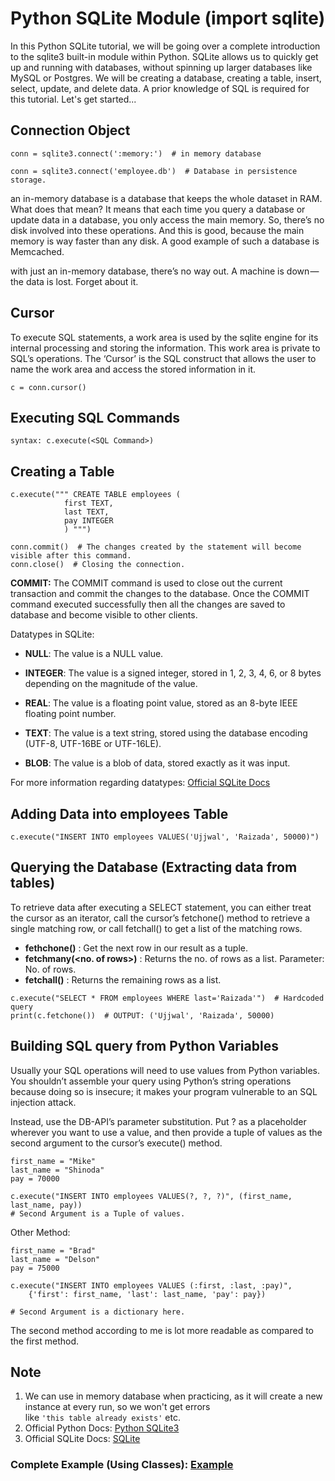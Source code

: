 # Python SQLite Module (import sqlite)

In this Python SQLite tutorial, we will be going over a complete introduction to the sqlite3 built-in module within Python. SQLite allows us to quickly get up and running with databases, without spinning up larger databases like MySQL or Postgres. We will be creating a database, creating a table, insert, select, update, and delete data.
A prior knowledge of SQL is required for this tutorial. Let's get started... 

## Connection Object

```
conn = sqlite3.connect(':memory:')  # in memory database

conn = sqlite3.connect('employee.db')  # Database in persistence storage.
```

an in-memory database is a database that keeps the whole dataset in RAM. What does that mean? It means that each time you query a database or update data in a database, you only access the main memory. So, there’s no disk involved into these operations. And this is good, because the main memory is way faster than any disk. A good example of such a database is Memcached.

with just an in-memory database, there’s no way out. A machine is down — the data is lost. Forget about it.

## Cursor

To execute SQL statements, a work area is used by the sqlite engine for its internal processing and storing the information. This work area is private to SQL’s operations. The ‘Cursor’ is the SQL construct that allows the user to name the work area and access the stored information in it.

```
c = conn.cursor()
```

## Executing SQL Commands

```
syntax: c.execute(<SQL Command>)
```

## Creating a Table

```
c.execute(""" CREATE TABLE employees (
            first TEXT,
            last TEXT,
            pay INTEGER
            ) """)
            
conn.commit()  # The changes created by the statement will become visible after this command.
conn.close()  # Closing the connection.
```

**COMMIT:** The COMMIT command is used to close out the current transaction and commit the changes to the database. Once the COMMIT command executed successfully then all the changes are saved to database and become visible to other clients.

Datatypes in SQLite:



* **NULL**: The value is a NULL value.

* **INTEGER**: The value is a signed integer, stored in 1, 2, 3, 4, 6, or 8 bytes depending on the magnitude of the value.

* **REAL**: The value is a floating point value, stored as an 8-byte IEEE floating point number.

* **TEXT**: The value is a text string, stored using the database encoding (UTF-8, UTF-16BE or UTF-16LE).

* **BLOB**: The value is a blob of data, stored exactly as it was input.

For more information regarding datatypes: [Official SQLite Docs](https://www.sqlite.org/datatype3.html)

## Adding Data into employees Table

```
c.execute("INSERT INTO employees VALUES('Ujjwal', 'Raizada', 50000)")
```

## Querying the Database (Extracting data from tables)


To retrieve data after executing a SELECT statement, you can either treat the cursor as an iterator, call the cursor’s fetchone() method to retrieve a single matching row, or call fetchall() to get a list of the matching rows.

* **fethchone()** : Get the next row in our result as a tuple.
* **fetchmany(<no. of rows>)** : Returns the no. of rows as a list. Parameter: No. of rows.
* **fetchall()** : Returns the remaining rows as a list.

```
c.execute("SELECT * FROM employees WHERE last='Raizada'")  # Hardcoded query
print(c.fetchone())  # OUTPUT: ('Ujjwal', 'Raizada', 50000)
```

## Building SQL query from Python Variables

Usually your SQL operations will need to use values from Python variables. You shouldn’t assemble your query using Python’s string operations because doing so is insecure; it makes your program vulnerable to an SQL injection attack.

Instead, use the DB-API’s parameter substitution. Put ? as a placeholder wherever you want to use a value, and then provide a tuple of values as the second argument to the cursor’s execute() method. 

```
first_name = "Mike"
last_name = "Shinoda"
pay = 70000

c.execute("INSERT INTO employees VALUES(?, ?, ?)", (first_name, last_name, pay))
# Second Argument is a Tuple of values.

```
Other Method:
```
first_name = "Brad"
last_name = "Delson"
pay = 75000

c.execute("INSERT INTO employees VALUES (:first, :last, :pay)", 
    {'first': first_name, 'last': last_name, 'pay': pay})
    
# Second Argument is a dictionary here.
```

The second method according to me is lot more readable as compared to the first method.


## Note
1. We can use in memory database when practicing, as it will create a new instance at every run, so we won't get errors <br>
like ```'this table already exists'``` etc.
2. Official Python Docs: [Python SQLite3](https://docs.python.org/3.8/library/sqlite3.html)
3. Official SQLite Docs: [SQLite](https://www.sqlite.org/index.html)


### Complete Example (Using Classes): [Example](sqlite_example_using_classes.md)

<br><br><br>


